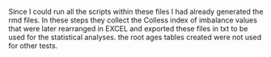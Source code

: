 
Since I could run all the scripts within these files I had already generated the rmd files. In these steps they collect the Colless index of imbalance values that were later rearranged in EXCEL and exported these files in txt to be used for the statistical analyses. the root ages tables created were not used for other tests.
